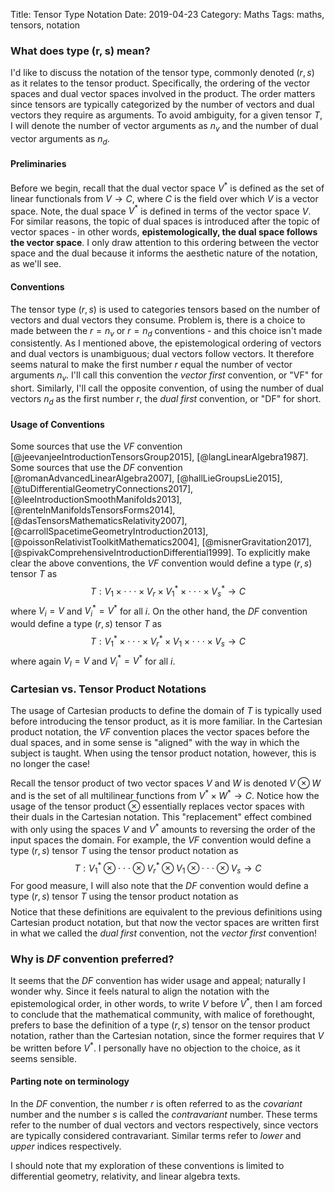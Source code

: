 Title: Tensor Type Notation
Date: 2019-04-23
Category: Maths
Tags: maths, tensors, notation

### What does type (r, s) mean?
I'd like to discuss the notation of the tensor type, commonly denoted $(r, s)$ as it relates to the tensor product. Specifically, 
the ordering of the vector spaces and dual vector spaces involved in the product. The order matters since tensors are typically 
categorized by the number of vectors and dual vectors they require as arguments. To avoid ambiguity, for a given tensor $T$, I will 
denote the number of vector arguments as $n_v$ and the number of dual vector arguments as $n_d$. 


#### Preliminaries
Before we begin, recall that the dual vector space $V^*$ is defined as the set of linear functionals from $V\rightarrow C$, 
where $C$ is the field over which $V$ is a vector space. Note, the dual space $V^*$ is defined in terms of the vector space $V$. 
For similar reasons, the topic of dual spaces is introduced after the topic of vector spaces - in other words, **epistemologically, 
the dual space follows the vector space**. I only draw attention to this ordering between the vector space and the dual because 
it informs the aesthetic nature of the notation, as we'll see.


#### Conventions
The tensor type $(r, s)$ is used to categories tensors based on the number of vectors and dual vectors they consume. Problem is, 
there is a choice to made between the $r=n_v$ or $r=n_d$ conventions - and this choice isn't made consistently. As I mentioned above, 
the epistemological ordering of vectors and dual vectors is unambiguous; dual vectors follow vectors. It therefore seems natural to 
make the first number $r$ equal the number of vector arguments $n_v$. I'll call this convention the *vector first* convention, or 
"VF" for short. Similarly, I'll call the opposite convention, of using the number of dual vectors $n_d$ as the first number $r$, 
the *dual first* convention, or "DF" for short.


#### Usage of Conventions
Some sources that use the *VF* convention [@jeevanjeeIntroductionTensorsGroup2015], [@langLinearAlgebra1987]. Some sources that 
use the *DF* convention [@romanAdvancedLinearAlgebra2007], [@hallLieGroupsLie2015], [@tuDifferentialGeometryConnections2017], 
[@leeIntroductionSmoothManifolds2013], [@rentelnManifoldsTensorsForms2014], [@dasTensorsMathematicsRelativity2007], 
[@carrollSpacetimeGeometryIntroduction2013], [@poissonRelativistToolkitMathematics2004], [@misnerGravitation2017], 
[@spivakComprehensiveIntroductionDifferential1999]. 
To explicitly make clear the above conventions, the *VF* convention 
would define a type $(r, s)$ tensor $T$ as
$$T: V_1\times \cdot\cdot\cdot \times V_r \times V^*_1 \times \cdot\cdot\cdot \times V^*_s\rightarrow C$$ 
where $V_{i}=V$ and $V^*_{i}=V^*$ for all $i$. On the other hand, the *DF* convention would define a type $(r, s)$ tensor $T$ as
$$T: V^*_1\times \cdot\cdot\cdot \times V^*_r \times V_1 \times \cdot\cdot\cdot \times V_s\rightarrow C$$ where again 
$V_{I}=V$ and $V^*_{i}=V^*$ for all $i$.


### Cartesian vs. Tensor Product Notations
The usage of Cartesian products to define the domain of $T$ is typically used before introducing the tensor product, 
as it is more familiar. In the Cartesian product notation, the *VF* convention places the vector spaces before the dual 
spaces, and in some sense is "aligned" with the way in which the subject is taught. When using the tensor product notation, 
however, this is no longer the case!

Recall the tensor product of two vector spaces $V$ and $W$ is denoted $V\otimes W$ and is the set of all multilinear functions 
from $V^* \times W^* \rightarrow C$. Notice how the usage of the tensor product $\otimes$ essentially replaces vector spaces 
with their duals in the Cartesian notation. This "replacement" effect combined with only using the spaces $V$ and $V^*$ amounts 
to reversing the order of the input spaces the domain. For example, the *VF* convention would define a type $(r, s)$ tensor $T$ 
using the tensor product notation as $$T: V^*_1\otimes \cdot\cdot\cdot \otimes V^*_r \otimes V_1 \otimes \cdot\cdot\cdot \otimes 
V_s\rightarrow C$$ For good measure, I will also note that the *DF* convention would define a type $(r, s)$ tensor $T$ using the 
tensor product notation as $$$$ Notice that these definitions are equivalent to the previous definitions using Cartesian product 
notation, but that now the vector spaces are written first in what we called the *dual first* convention, not the *vector first* 
convention!

### Why is *DF* convention preferred?
It seems that the $DF$ convention has wider usage and appeal; naturally I wonder why. Since it feels natural to align the 
notation with the epistemological order, in other words, to write $V$ before $V^*$, then I am forced to conclude that the 
mathematical community, with malice of forethought, prefers to base the definition of a type $(r, s)$ tensor on the tensor 
product notation, rather than the Cartesian notation, since the former requires that $V$ be written before $V^*$. I personally 
have no objection to the choice, as it seems sensible.

#### Parting note on terminology
In the *DF* convention, the number $r$ is often referred to as the *covariant* number and the number $s$ is called the 
*contravariant* number. These terms refer to the number of dual vectors and vectors respectively, since vectors are typically
considered contravariant. Similar terms refer to *lower* and *upper* indices respectively.

I should note that my exploration of these conventions is limited to differential geometry, relativity, and linear algebra texts. 